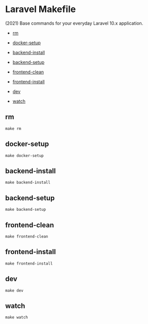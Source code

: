 # Laravel Makefile

(2021) Base commands for your everyday Laravel 10.x application.

* [rm](#rm)

* [docker-setup](#docker-setup)

* [backend-install](#backend-install)

* [backend-setup](#backend-setup)

* [frontend-clean](#frontend-clean)

* [frontend-install](#frontend-install)

* [dev](#dev)

* [watch](#watch)


## rm
`make rm`


## docker-setup
`make docker-setup`


## backend-install
`make backend-install`


## backend-setup
`make backend-setup`


## frontend-clean
`make frontend-clean`


## frontend-install
`make frontend-install`


## dev
`make dev`


## watch
`make watch`
